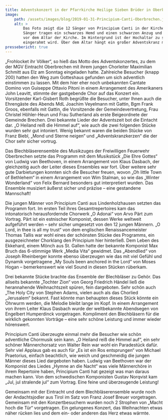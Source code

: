 ```yaml
---
title: Adventskonzert in der Pfarrkirche Heilige Sieben Brüder in Oberbrechen
image: 
    path: /assets/images/blog/2019-01-31-Principium-Canti-Oberbrechen.jpeg
    alt: >
        Das Foto zeigt die 12 Sänger von Principium Canti in der Kirche in Oberbrechen während ihres Auftritts. Die 
        Sänger tragen ein schwarzes Hemd und einen schwarzen Anzug und halten Notenmappen während sie singen. Sie stehen 
        vor dem Altar der Kirche. Im Hintergrund ist der Hochaltar zu sehen, welcher von zwei Weihnachtsbäumen 
        eingerahmt wird. Über dem Altar hängt ein großer Adventskranz mit 4 großen roten Kerzen.
pressebericht: true
---
```

„Frohlocket ihr Völker“, so hieß das Motto des Adventskonzertes, zu dem der MGV Eintracht Oberbrechen mit ihrem jungen Chorleiter Maximilian Schmitt aus Elz am Sonntag eingeladen hatte. Zahlreiche Besucher (knapp 200) hatten den Weg zum Gotteshaus gefunden um sich adventlich einstimmen zu lassen. Mit dem hier eher noch unbekannten Cantate Domino von Guiseppe Ottavio Pitoni in einem Arrangement des Amerikaners John Leavitt, stimmte der gastgebende Chor auf das Konzert ein. Vorsitzender Karl-Gisbert Roth begrüßte die Besucher, unter Ihnen auch die Ehrengäste des Abends MdL Joachim Veyelmann mit Gattin, Bgm Frank Groos, ebenfalls mit Gattin, die Vorsitzende der Gemeindevertretung, Frau Christel Höhler-Heun und Frau Sutherland als erste Beigeordnete der Gemeinde Brechen. Drei bekannte Lieder der Adventszeit bot die Eintacht dar. „O Heiland reiß die Himmel auf“, wie auch die zwei folgenden Stücke wurden sehr gut intoniert. Wenig bekannt waren die beiden Stücke von Franz Biebl, „Mond und Sterne neigen“ und „Adventskranzkerzen“ die der Chor sehr sicher vortrug.

Das Blechbläserensemble des Musikzuges der Freiwilligen Feuerwehr Oberbrechen setzte das Programm mit dem Musikstück „Die Ehre Gottes“ von Ludwig van Beethoven, in einem Arrangement von Klaus Dasbach, der gleichzeitig auch der Leiter dieses Ensembles war fort. Über weitere sehr gute Darbietungen konnten sich die Besucher freuen, wovon „Oh little Town of Bethlehem“ in einem Arrangement von Wim Stalman, so wie das „Winter Wonderland“ von Felix Bernard besonders gut interpretiert wurden. Das Ensemble musiziert äußerst sicher und präzise – eine gestandene Mannschaft!

Die jungen Männer von Principium Canti aus Lindenholzhausen setzten das Programm fort. Im ersten Teil ihres Gesamtrepertoires kam das intonatorisch herausfordernde Chorwerk „O Adonai“ von Arvo Pärt zum Vortrag. Pärt ist ein estnischer Komponist, dessen Werke weltweit aufgeführt werden – sehr sicher umgesetzt von den 12 jungen Männern. „O Lord, in thee is all my trust“ von dem englischen Renaissancemeister Thomas Tallis war wohl eines der schönsten Stücke des Programms, ein ausgezeichneter Chorklang den Principium hier hinterließ. Dem Leben des Ekkehard, einem Mönch aus St. Gallen hatte der bekannte Komponist Max Bruch das 6-stimmige Werk „Media Vita“ gewidmet. Das „Abendlied“ von Joseph Rheinberger konnte ebenso überzeugen wie das mit viel Gefühl und Dynamik vorgetragene „My Souls been anchored in the Lord“ von Moses Hogan – bemerkenswert wie viel Sound in diesen Stücken rüberkam.

Drei bekannte Stücke brachte das Ensemble der Blechbläser zu Gehör. Das allseits bekannte „Tochter Zion“ von Georg Friedrich Händel ließ die herannahende Weihnachtszeit spüren, fein dargeboten. Sehr schön auch „The Holy City von Stephen Adams, vielen auch als das Chorlied „Jerusalem“ bekannt. Fast könnte man behaupten dieses Stück könnte ein Ohrwurm werden, die Melodie bleibt lange im Kopf. In einem Arrangement von ihrem Leiter Klaus Dasbach wurde der weltbekannte Abendsegen von Engelbert Humperdinck vorgetragen. Kompliment den Blechbläsern für die wirklich gekonnten Vorträge – eine sehr schöne Leistung und immer wieder hörenswert.

Principium Canti überzeugte einmal mehr die Besucher wie schön adventliche Chormusik sein kann. „O Heiland reiß die Himmel auf“, ein sehr schöner Männerchorsatz von Walter Rein war wohl ein Paradestück dafür. Sehr viel Applaus gab es auch für „Es ist ein Ros entsprungen“ von Michael Praetorius, einfach beachtlich, wie weich und geschmeidig die jungen Männer dieses Lied dargeboten haben. Ludwig van Beethoven war der Komponist des Liedes „Hymne an die Nacht“ was viele Männerchöre in ihrem Repertoire haben, Principium Canti hat gezeigt was man daraus machen kann. Von dem schwedischen Komponisten Gustav Norqvist kam „Jul, jul stralende jul“ zum Vortrag. Eine feine und überzeugende Leistung!

Gemeinsam mit der Eintracht und dem Blechbläserensemble wurde noch der Andachtsjodler aus Tirol im Satz von Franz Josef Breuer vorgetragen. Gemeinsam mit den Konzertbesuchern wurden noch 2 Strophen von „Macht hoch die Tür“ vorgetragen. Ein gelungenes Konzert, das Weihnachten etwas näher rücken lies und dem ein- oder anderen das Herz etwas wärmte.